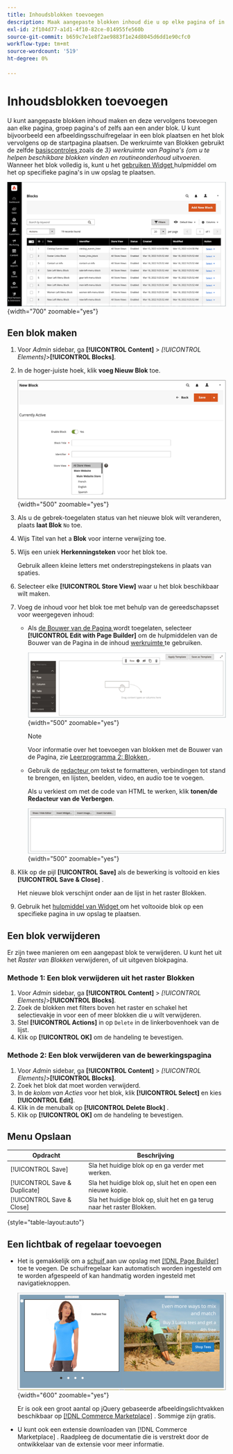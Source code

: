 ```yaml
---
title: Inhoudsblokken toevoegen
description: Maak aangepaste blokken inhoud die u op elke pagina of in een ander blok kunt hergebruiken.
exl-id: 2f104d77-a1d1-4f10-82ce-014955fe560b
source-git-commit: b659c7e1e8f2ae9883f1e24d8045d6dd1e90cfc0
workflow-type: tm+mt
source-wordcount: '519'
ht-degree: 0%

---
```


# Inhoudsblokken toevoegen

U kunt aangepaste blokken inhoud maken en deze vervolgens toevoegen aan elke pagina, groep pagina&#39;s of zelfs aan een ander blok. U kunt bijvoorbeeld een afbeeldingsschuifregelaar in een blok plaatsen en het blok vervolgens op de startpagina plaatsen. De werkruimte van Blokken gebruikt de zelfde [ basiscontroles ](pages-workspace.md) zoals de _3} werkruimte van Pagina&#39;s {om u te helpen beschikbare blokken vinden en routineonderhoud uitvoeren._ Wanneer het blok volledig is, kunt u het [ gebruiken Widget ](widget-static-block.md) hulpmiddel om het op specifieke pagina&#39;s in uw opslag te plaatsen.

![ de pagina van Blokken toont een net van bestaande blokken ](./assets/blocks-workspace.png){width="700" zoomable="yes"}

## Een blok maken

1. Voor _Admin_ sidebar, ga **[!UICONTROL Content]** > _[!UICONTROL Elements]_>**[!UICONTROL Blocks]**.

1. In de hoger-juiste hoek, klik **voeg Nieuw Blok** toe.

   ![ de Nieuwe pagina van het Blok toont opties en een inhoudsruimte ](./assets/block-detail.png){width="500" zoomable="yes"}

1. Als u de gebrek-toegelaten status van het nieuwe blok wilt veranderen, plaats **laat Blok** `No` toe.

1. Wijs Titel van het a **Blok** voor interne verwijzing toe.

1. Wijs een uniek **Herkenningsteken** voor het blok toe.

   Gebruik alleen kleine letters met onderstrepingstekens in plaats van spaties.

1. Selecteer elke **[!UICONTROL Store View]** waar u het blok beschikbaar wilt maken.

1. Voeg de inhoud voor het blok toe met behulp van de gereedschapsset voor weergegeven inhoud:

   - Als [ de Bouwer van de Pagina ](../page-builder/introduction.md) wordt toegelaten, selecteer **[!UICONTROL Edit with Page Builder]** om de hulpmiddelen van de Bouwer van de Pagina in de inhoud [ werkruimte ](../page-builder/workspace.md) te gebruiken.

     ![ de werkruimte van de Bouwer van de Pagina ](./assets/pb-workspace-block.png){width="500" zoomable="yes"}

     >[!NOTE]
     >
     >Voor informatie over het toevoegen van blokken met de Bouwer van de Pagina, zie [ Leerprogramma 2: Blokken ](../page-builder/2-blocks.md).

   - Gebruik de [ redacteur ](editor.md) om tekst te formatteren, verbindingen tot stand te brengen, en lijsten, beelden, video, en audio toe te voegen.

     Als u verkiest om met de code van HTML te werken, klik **tonen/de Redacteur van de Verbergen**.

     ![ de redacteur van het Blok (verborgen) ](./assets/block-editor-hidden.png){width="500" zoomable="yes"}

1. Klik op de pijl **[!UICONTROL Save]** als de bewerking is voltooid en kies **[!UICONTROL Save & Close]** .

   Het nieuwe blok verschijnt onder aan de lijst in het raster Blokken.

1. Gebruik het [ hulpmiddel van Widget ](widget-static-block.md) om het voltooide blok op een specifieke pagina in uw opslag te plaatsen.

## Een blok verwijderen

Er zijn twee manieren om een aangepast blok te verwijderen. U kunt het uit het _Raster van Blokken_ verwijderen, of uit uitgeven blokpagina.

### Methode 1: Een blok verwijderen uit het raster Blokken

1. Voor _Admin_ sidebar, ga **[!UICONTROL Content]** > _[!UICONTROL Elements]_>**[!UICONTROL Blocks]**.
1. Zoek de blokken met filters boven het raster en schakel het selectievakje in voor een of meer blokken die u wilt verwijderen.
1. Stel **[!UICONTROL Actions]** in op `Delete` in de linkerbovenhoek van de lijst.
1. Klik op **[!UICONTROL OK]** om de handeling te bevestigen.

### Methode 2: Een blok verwijderen van de bewerkingspagina

1. Voor _Admin_ sidebar, ga **[!UICONTROL Content]** > _[!UICONTROL Elements]_>**[!UICONTROL Blocks]**.
1. Zoek het blok dat moet worden verwijderd.
1. In de _kolom van Acties_ voor het blok, klik **[!UICONTROL Select]** en kies **[!UICONTROL Edit]**.
1. Klik in de menubalk op **[!UICONTROL Delete Block]** .
1. Klik op **[!UICONTROL OK]** om de handeling te bevestigen.

## Menu Opslaan

| Opdracht | Beschrijving |
|----------|----------- |
| [!UICONTROL Save] | Sla het huidige blok op en ga verder met werken. |
| [!UICONTROL Save & Duplicate] | Sla het huidige blok op, sluit het en open een nieuwe kopie. |
| [!UICONTROL Save & Close] | Sla het huidige blok op, sluit het en ga terug naar het raster Blokken. |

{style="table-layout:auto"}

## Een lichtbak of regelaar toevoegen

- Het is gemakkelijk om a [ schuif ](../page-builder/slider.md) aan uw opslag met [[!DNL Page Builder]](../page-builder/introduction.md) toe te voegen. De schuifregelaar kan automatisch worden ingesteld om te worden afgespeeld of kan handmatig worden ingesteld met navigatieknoppen.

  ![ schuif van de Bouwer van de Pagina ](./assets/pb-tutorial3-slider-tee-shirt-promo.png){width="600" zoomable="yes"}

  Er is ook een groot aantal op jQuery gebaseerde afbeeldingslichtvakken beschikbaar op [[!DNL Commerce Marketplace]][1] . Sommige zijn gratis.

- U kunt ook een extensie downloaden van [!DNL Commerce Marketplace] . Raadpleeg de documentatie die is verstrekt door de ontwikkelaar van de extensie voor meer informatie.

[1]: https://marketplace.magento.com/extensions.html?q=lightbox
